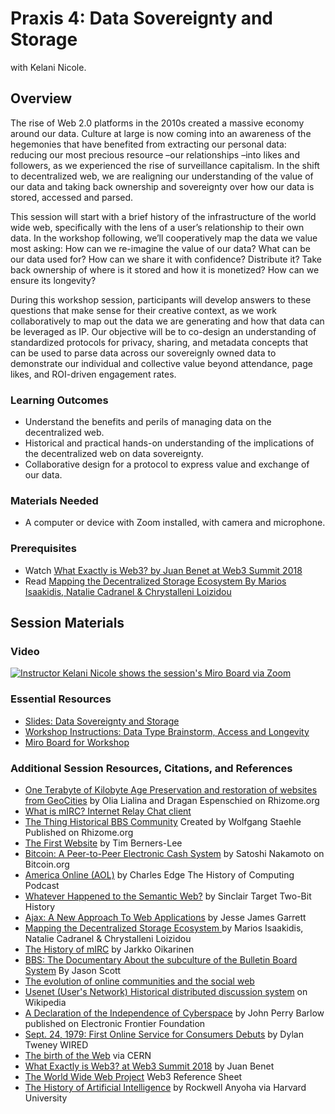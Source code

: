 # Praxis 4: Data Sovereignty and Storage

with Kelani Nicole.

## Overview

The rise of Web 2.0 platforms in the 2010s created a massive economy around our data. Culture at large is now coming into an awareness of the hegemonies that have benefited from extracting our personal data: reducing our most precious resource –our relationships –into likes and followers, as we experienced the rise of surveillance capitalism. In the shift to decentralized web, we are realigning our understanding of the value of our data and taking back ownership and sovereignty over how our data is stored, accessed and parsed.

This session will start with a brief history of the infrastructure of the world wide web, specifically with the lens of a user’s relationship to their own data. In the workshop following, we’ll cooperatively map the data we value most asking: How can we re-imagine the value of our data? What can be our data used for? How can we share it with confidence? Distribute it? Take back ownership of where is it stored and how it is monetized? How can we ensure its longevity?

During this workshop session, participants will develop answers to these questions that make sense for their creative context, as we work collaboratively to map out the data we are generating and how that data can be leveraged as IP. Our objective will be to co-design an understanding of standardized protocols for privacy, sharing, and metadata concepts that can be used to parse data across our sovereignly owned data to demonstrate our individual and collective value beyond attendance, page likes, and ROI-driven engagement rates.

### Learning Outcomes

* Understand the benefits and perils of managing data on the decentralized web.
* Historical and practical hands-on understanding of the implications of the decentralized web on data sovereignty.
* Collaborative design for a protocol to express value and exchange of our data.

### Materials Needed

* A computer or device with Zoom installed, with camera and microphone.

### Prerequisites

* Watch [What Exactly is Web3? by Juan Benet at Web3 Summit 2018](https://www.youtube.com/watch?v=l44z35vabvA)
* Read [Mapping the Decentralized Storage Ecosystem By Marios Isaakidis, Natalie Cadranel & Chrystalleni Loizidou](https://open-archive.org/news/mapping-the-decentralized-storage-ecosystem)

## Session Materials

### Video

[![Instructor Kelani Nicole shows the session's Miro Board via Zoom](https://img.youtube.com/vi/BvYDpMsk7CU/0.jpg)](https://www.youtube.com/watch?v=BvYDpMsk7CU)

### Essential Resources

* [Slides: Data Sovereignty and Storage](Slides-Data-Sovereignty-and-Storage-Praxis-2)
* [Workshop Instructions: Data Type Brainstorm, Access and Longevity](Workshop-Instructions-Praxis-2.pdf)
* [Miro Board for Workshop](https://miro.com/app/board/uXjVKuRsxvs=/?share_link_id=80577280456)

### Additional Session Resources, Citations, and References

- [One Terabyte of Kilobyte Age Preservation and restoration of websites from GeoCities](https://anthology.rhizome.org/one-terabyte-of-kilobyte-age) by Olia Lialina and Dragan Espenschied on Rhizome.org
- [What is mIRC? Internet Relay Chat client](https://www.mirc.com/about.html)
- [The Thing Historical BBS Community](https://anthology.rhizome.org/the-thing) Created by Wolfgang Staehle Published on Rhizome.org
- [The First Website](https://info.cern.ch/hypertext/WWW/TheProject.html) by Tim Berners-Lee
- [Bitcoin: A Peer-to-Peer Electronic Cash System](https://bitcoin.org/bitcoin.pdf) by Satoshi Nakamoto on Bitcoin.org
- [America Online (AOL)](https://thehistoryofcomputing.net/america-online-aol) by Charles Edge The History of Computing Podcast
- [Whatever Happened to the Semantic Web?](https://twobithistory.org/2018/05/27/semantic-web.html) by Sinclair Target Two-Bit History
- [Ajax: A New Approach To Web Applications](https://designftw.mit.edu/lectures/apis/ajax_adaptive_path.pdf) by Jesse James Garrett
- [Mapping the Decentralized Storage Ecosystem ](https://open-archive.org/news/mapping-the-decentralized-storage-ecosystem) by Marios Isaakidis, Natalie Cadranel & Chrystalleni Loizidou
- [The History of mIRC](https://www.mirc.com/history.html) by Jarkko Oikarinen
- [BBS: The Documentary About the subculture of the Bulletin Board System](https://www.youtube.com/playlist?list=PL7nj3G6Jpv2G6Gp6NvN1kUtQuW8QshBWE) By Jason Scott
- [The evolution of online communities and the social web](https://culttt.com/2012/02/06/the-evolution-of-online-communities-and-the-socialweb)
- [Usenet (User's Network) Historical distributed discussion system](https://en.wikipedia.org/wiki/Usenet) on Wikipedia
- [A Declaration of the Independence of Cyberspace](https://www.eff.org/cyberspace-independence) by John Perry Barlow published on Electronic Frontier Foundation
- [Sept. 24, 1979: First Online Service for Consumers Debuts](https://www.wired.com/2009/09/0924compuserve-launches/) by Dylan Tweney WIRED
- [The birth of the Web](https://home.cern/science/computing/birth-web) via CERN
- [What Exactly is Web3? at Web3 Summit 2018](https://www.youtube.com/watch?v=l44z35vabvA) by Juan Benet
- [The World Wide Web Project](https://info.cern.ch/hypertext/WWW/TheProject.html) Web3 Reference Sheet
- [The History of Artificial Intelligence](https://sitn.hms.harvard.edu/flash/2017/history-artificial-intelligence/) by Rockwell Anyoha via Harvard University